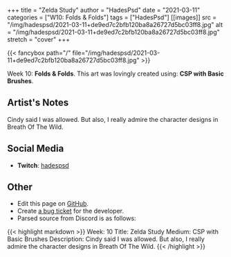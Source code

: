 +++
title =       "Zelda Study"
author =      "HadesPsd"
date =        "2021-03-11"
categories =  ["W10: Folds & Folds"]
tags =        ["HadesPsd"]
[[images]]
                      src = "/img/hadespsd/2021-03-11+de9ed7c2bfb120ba8a26727d5bc03ff8.jpg"
                      alt = "/img/hadespsd/2021-03-11+de9ed7c2bfb120ba8a26727d5bc03ff8.jpg"
                      stretch = "cover"
+++


{{< fancybox path="/" file="/img/hadespsd/2021-03-11+de9ed7c2bfb120ba8a26727d5bc03ff8.jpg" >}}


Week 10: **Folds & Folds**. This art was lovingly created using: **CSP with Basic Brushes**.

## Artist's Notes

Cindy said I was allowed. But also, I really admire the character designs in Breath Of The Wild.

## Social Media

- **Twitch**: [hadespsd]()


## Other

- Edit this page on [GitHub](https://github.com/teaminkling/web-refresh/edit/main/blog/content/blog/hadespsd-week-10-04b4.md).
- Create [a bug ticket](https://github.com/teaminkling/web-refresh/issues/new?assignees=&labels=bug&template=problem-report.md&title=) for the developer.
- Parsed source from Discord is as follows:

{{< highlight markdown >}}
Week: 10 
Title: Zelda Study
Medium: CSP with Basic Brushes 
Description: Cindy said I was allowed. But also, I really admire the character designs in Breath Of The Wild.
{{< /highlight >}}